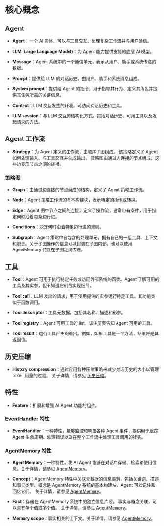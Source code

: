 # 核心概念

## Agent

- **Agent**：一个 AI 实体，可以与工具交互、处理复杂工作流并与用户通信。

- **LLM (Large Language Model)**：为 Agent 能力提供支持的底层 AI 模型。

- **Message**：Agent 系统中的一个通信单元，表示从用户、助手或系统传递的数据。

- **Prompt**：提供给 LLM 的对话历史，由用户、助手和系统消息组成。

- **System prompt**：提供给 Agent 的指令，用于指导其行为、定义其角色并提供其任务所需的关键信息。

- **Context**：LLM 交互发生的环境，可访问对话历史和工具。

- **LLM session**：与 LLM 交互的结构化方式，包括对话历史、可用工具以及发起请求的方法。

## Agent 工作流

- **Strategy**：为 Agent 定义的工作流，由顺序子图组成。
该策略定义了 Agent 如何处理输入、与工具交互并生成输出。
策略图由通过边连接的节点组成，这些边表示节点之间的转换。

### 策略图

- **Graph**：由通过边连接的节点组成的结构，定义了 Agent 策略工作流。

- **Node**：Agent 策略工作流的基本构建块，表示特定的操作或转换。

- **Edge**：Agent 图中节点之间的连接，定义了操作流，通常带有条件，用于指定何时沿着每条边行进。

- **Conditions**：决定何时沿着特定边行进的规则。

- **Subgraph**：Agent 策略中自包含的处理单元，拥有自己的一组工具、上下文和职责。关于子图操作的信息可以封装在子图内部，也可以使用 AgentMemory 特性在子图之间传递。

## 工具

- **Tool**：Agent 可用于执行特定任务或访问外部系统的函数。Agent 了解可用的工具及其实参，但不知道它们的实现细节。

- **Tool call**：LLM 发出的请求，用于使用提供的实参运行特定工具。其功能类似于函数调用。

- **Tool descriptor**：工具元数据，包括其名称、描述和形参。

- **Tool registry**：Agent 可用工具的 list。该注册表告知 Agent 可用的工具。

- **Tool result**：运行工具产生的输出。例如，如果工具是一个方法，结果将是其返回值。

## 历史压缩

- **History compression**：通过应用各种压缩策略来减少对话历史的大小以管理 token 用量的过程。
关于详情，请参见 [历史压缩](history-compression.md)。

## 特性

- **Feature**：扩展和增强 AI Agent 功能的组件。

### EventHandler 特性

- **EventHandler**：一种特性，能够监控和响应各种 Agent 事件，提供用于跟踪 Agent 生命周期、处理错误以及在整个工作流中处理工具调用的挂钩。

### AgentMemory 特性

- **AgentMemory**：一种特性，使 AI Agent 能够在对话中存储、检索和使用信息。关于详情，请参见 [AgentMemory](agent-memory.md)。

- **Concept**：AgentMemory 特性中关联元数据的信息类别，包括关键词、描述和事实类型。概念是 AgentMemory 系统的基本构建块，Agent 可以记住和回忆它们。
关于详情，请参见 [AgentMemory](agent-memory.md)。

- **Fact**：存储在 AgentMemory 系统中的独立信息片段。
事实与概念关联，可以具有单个值或多个值。
关于详情，请参见 [AgentMemory](agent-memory.md)。

- **Memory scope**：事实相关的上下文。关于详情，请参见 [AgentMemory](agent-memory.md)。
